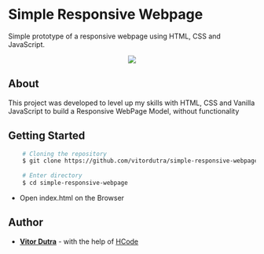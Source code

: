 # Simple Responsive Webpage

Simple prototype of a responsive webpage using HTML, CSS and JavaScript.

<p align="center" alt="screenshot">
  <img src="https://ik.imagekit.io/nfbjje2exl/ezgif.com-video-to-gif__1__txpw75gqy.gif">
</p>

## About
This project was developed to level up my skills with HTML, CSS and Vanilla JavaScript to build a Responsive WebPage Model, without functionality

## Getting Started
```bash
	# Cloning the repository
	$ git clone https://github.com/vitordutra/simple-responsive-webpage
	
	# Enter directory
	$ cd simple-responsive-webpage
```

- Open index.html on the Browser

## Author

* [**Vitor Dutra**](https://github.com/vitordutra/) - with the help of [HCode](https://www.hcode.com.br/)
